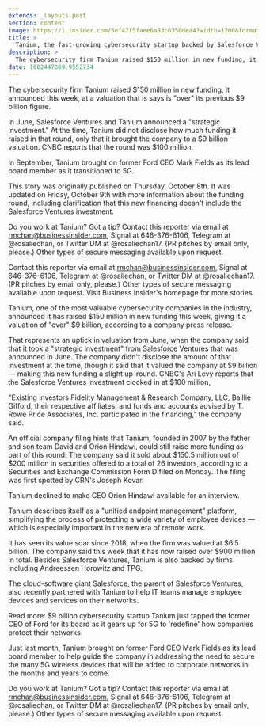 ```yaml
--- 
extends: _layouts.post 
section: content 
image: https://i.insider.com/5ef47f5faee6a83c6350dea4?width=1200&format=jpeg 
title: > 
  Tanium, the fast-growing cybersecurity startup backed by Salesforce Ventures, raised $150 million in new funding that brings its valuation over $9 billion 
description: > 
  The cybersecurity firm Tanium raised $150 million in new funding, it announced this week, at a valuation that is says is "over" its previous $9 billion figure.In June, Salesforce Ventures and Tanium announced a "strategic investment."At the time, Tanium did not disclose how much funding it raised in that round, only that it brought the company to a $9 billion valuation.Besides Salesforce Ventures, Tanium is also backed by firms including Andreessen Horowitz and TPG.The cloud-software giant Salesforce, the parent of Salesforce Ventures, also recently partnered with Tanium to help IT teams manage employee devices and services on their networks. 
date: 1602447869.9552734 
--- 
```

The cybersecurity firm Tanium raised $150 million in new funding, it announced this week, at a valuation that is says is "over" its previous $9 billion figure.

In June, Salesforce Ventures and Tanium announced a "strategic investment." At the time, Tanium did not disclose how much funding it raised in that round, only that it brought the company to a $9 billion valuation. CNBC reports that the round was $100 million.

In September, Tanium brought on former Ford CEO Mark Fields as its lead board member as it transitioned to 5G.

This story was originally published on Thursday, October 8th. It was updated on Friday, October 9th with more information about the funding round, including clarification that this new financing doesn't include the Salesforce Ventures investment.

Do you work at Tanium? Got a tip? Contact this reporter via email at rmchan@businessinsider.com, Signal at 646-376-6106, Telegram at @rosaliechan, or Twitter DM at @rosaliechan17. (PR pitches by email only, please.) Other types of secure messaging available upon request.

Contact this reporter via email at rmchan@businessinsider.com, Signal at 646-376-6106, Telegram at @rosaliechan, or Twitter DM at @rosaliechan17. (PR pitches by email only, please.) Other types of secure messaging available upon request. Visit Business Insider's homepage for more stories.

Tanium, one of the most valuable cybersecurity companies in the industry, announced it has raised $150 million in new funding this week, giving it a valuation of "over" $9 billion, according to a company press release.

That represents an uptick in valuation from June, when the company said that it took a "strategic investment" from Salesforce Ventures that was announced in June. The company didn't disclose the amount of that investment at the time, though it said that it valued the company at $9 billion — making this new funding a slight up-round. CNBC's Ari Levy reports that the Salesforce Ventures investment clocked in at $100 million,

"Existing investors Fidelity Management & Research Company, LLC, Baillie Gifford, their respective affiliates, and funds and accounts advised by T. Rowe Price Associates, Inc. participated in the financing," the company said.

An official company filing hints that Tanium, founded in 2007 by the father and son team David and Orion Hindawi, could still raise more funding as part of this round: The company said it sold about $150.5 million out of $200 million in securities offered to a total of 26 investors, according to a Securities and Exchange Commission Form D filed on Monday. The filing was first spotted by CRN's Joseph Kovar.

Tanium declined to make CEO Orion Hindawi available for an interview.

Tanium describes itself as a "unified endpoint management" platform, simplifying the process of protecting a wide variety of employee devices — which is especially important in the new era of remote work.

It has seen its value soar since 2018, when the firm was valued at $6.5 billion. The company said this week that it has now raised over $900 million in total. Besides Salesforce Ventures, Tanium is also backed by firms including Andreessen Horowitz and TPG.

The cloud-software giant Salesforce, the parent of Salesforce Ventures, also recently partnered with Tanium to help IT teams manage employee devices and services on their networks.

Read more: $9 billion cybersecurity startup Tanium just tapped the former CEO of Ford for its board as it gears up for 5G to 'redefine' how companies protect their networks

Just last month, Tanium brought on former Ford CEO Mark Fields as its lead board member to help guide the company in addressing the need to secure the many 5G wireless devices that will be added to corporate networks in the months and years to come.

Do you work at Tanium? Got a tip? Contact this reporter via email at rmchan@businessinsider.com, Signal at 646-376-6106, Telegram at @rosaliechan, or Twitter DM at @rosaliechan17. (PR pitches by email only, please.) Other types of secure messaging available upon request.